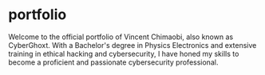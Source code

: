 # portfolio
Welcome to the official portfolio of Vincent Chimaobi, also known as CyberGhoxt. With a Bachelor's degree in Physics Electronics and extensive training in ethical hacking and cybersecurity, I have honed my skills to become a proficient and passionate cybersecurity professional.
